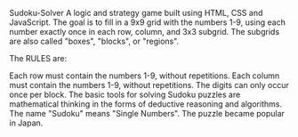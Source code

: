 Sudoku-Solver
A logic and strategy game built using HTML, CSS and JavaScript.
The goal is to fill in a 9x9 grid with the numbers 1-9, using each number exactly once in each row, column, and 3x3 subgrid. The subgrids are also called "boxes", "blocks", or "regions".

The RULES are: 

Each row must contain the numbers 1-9, without repetitions.
Each column must contain the numbers 1-9, without repetitions.
The digits can only occur once per block.
The basic tools for solving Sudoku puzzles are mathematical thinking in the forms of deductive reasoning and algorithms. 
The name "Sudoku" means "Single Numbers". The puzzle became popular in Japan. 


